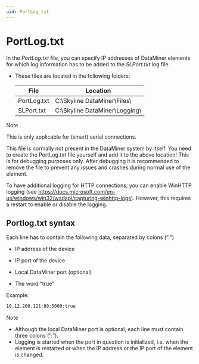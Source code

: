 ```yaml
---
uid: PortLog_txt
---
```


# PortLog.txt

In the *PortLog.txt* file, you can specify IP addresses of DataMiner elements for which log information has to be added to the *SLPort.txt* log file.

- These files are located in the following folders:

    | File      | Location                         |
    |-------------|----------------------------------|
    | PortLog.txt | C:\\Skyline DataMiner\\Files\\   |
    | SLPort.txt  | C:\\Skyline DataMiner\\Logging\\ |

> [!NOTE]
> This is only applicable for (smart) serial connections.
>
> This file is normally not present in the DataMiner system by itself. You need to create the PortLog.txt file yourself and add it to the above location! This is for debugging purposes only. After debugging it is recommended to remove the file to prevent any issues and crashes during normal use of the element.
>
> To have additional logging for HTTP connections, you can enable WinHTTP logging (see <https://docs.microsoft.com/en-us/windows/win32/wsdapi/capturing-winhttp-logs>). However, this requires a restart to enable or disable the logging.

## Portlog.txt syntax

Each line has to contain the following data, separated by colons (”:”)

- IP address of the device

- IP port of the device

- Local DataMiner port (optional)

- The word “true”

Example:

```txt
10.12.200.121:80:5000:true
```

> [!NOTE]
> - Although the local DataMiner port is optional, each line must contain three colons (”:”).
> - Logging is started when the port in question is initialized, i.e. when the element is restarted or when the IP address or the IP port of the element is changed.
>
